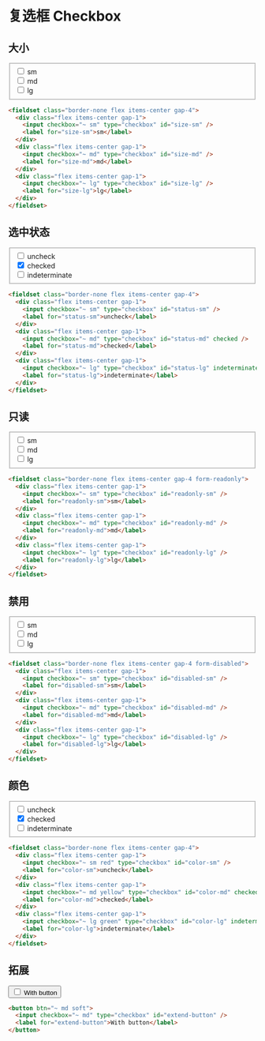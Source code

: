 # 复选框 Checkbox

## 大小

<fieldset class="border-none flex items-center gap-4">
  <div class="flex items-center gap-1">
    <input checkbox="~ sm" type="checkbox" id="size-sm" />
    <label for="size-sm">sm</label>
  </div>
  <div class="flex items-center gap-1">
    <input checkbox="~ md" type="checkbox" id="size-md" />
    <label for="size-md">md</label>
  </div>
  <div  class="flex items-center gap-1">
    <input checkbox="~ lg" type="checkbox" id="size-lg" />
    <label for="size-lg">lg</label>
  </div>
</fieldset>

```html
<fieldset class="border-none flex items-center gap-4">
  <div class="flex items-center gap-1">
    <input checkbox="~ sm" type="checkbox" id="size-sm" />
    <label for="size-sm">sm</label>
  </div>
  <div class="flex items-center gap-1">
    <input checkbox="~ md" type="checkbox" id="size-md" />
    <label for="size-md">md</label>
  </div>
  <div class="flex items-center gap-1">
    <input checkbox="~ lg" type="checkbox" id="size-lg" />
    <label for="size-lg">lg</label>
  </div>
</fieldset>
```

## 选中状态

<fieldset class="border-none flex items-center gap-4">
  <div class="flex items-center gap-1">
    <input checkbox="~ sm" type="checkbox" id="status-sm" />
    <label for="status-sm">uncheck</label>
  </div>
  <div class="flex items-center gap-1">
    <input checkbox="~ md" type="checkbox" id="status-md" checked />
    <label for="status-md">checked</label>
  </div>
  <div class="flex items-center gap-1">
    <input checkbox="~ lg" type="checkbox" id="status-lg" indeterminate />
    <label for="status-lg">indeterminate</label>
  </div>
</fieldset>

```html
<fieldset class="border-none flex items-center gap-4">
  <div class="flex items-center gap-1">
    <input checkbox="~ sm" type="checkbox" id="status-sm" />
    <label for="status-sm">uncheck</label>
  </div>
  <div class="flex items-center gap-1">
    <input checkbox="~ md" type="checkbox" id="status-md" checked />
    <label for="status-md">checked</label>
  </div>
  <div class="flex items-center gap-1">
    <input checkbox="~ lg" type="checkbox" id="status-lg" indeterminate />
    <label for="status-lg">indeterminate</label>
  </div>
</fieldset>
```

## 只读

<fieldset class="border-none flex items-center gap-4 form-readonly">
  <div class="flex items-center gap-1">
    <input checkbox="~ sm" type="checkbox" id="readonly-sm" />
    <label for="readonly-sm">sm</label>
  </div>
  <div class="flex items-center gap-1">
    <input checkbox="~ md" type="checkbox" id="readonly-md" />
    <label for="readonly-md">md</label>
  </div>
  <div  class="flex items-center gap-1">
    <input checkbox="~ lg" type="checkbox" id="readonly-lg" />
    <label for="readonly-lg">lg</label>
  </div>
</fieldset>

```html
<fieldset class="border-none flex items-center gap-4 form-readonly">
  <div class="flex items-center gap-1">
    <input checkbox="~ sm" type="checkbox" id="readonly-sm" />
    <label for="readonly-sm">sm</label>
  </div>
  <div class="flex items-center gap-1">
    <input checkbox="~ md" type="checkbox" id="readonly-md" />
    <label for="readonly-md">md</label>
  </div>
  <div class="flex items-center gap-1">
    <input checkbox="~ lg" type="checkbox" id="readonly-lg" />
    <label for="readonly-lg">lg</label>
  </div>
</fieldset>
```

## 禁用

<fieldset class="border-none flex items-center gap-4 form-disabled">
  <div class="flex items-center gap-1">
    <input checkbox="~ sm" type="checkbox" id="disabled-sm" />
    <label for="disabled-sm">sm</label>
  </div>
  <div class="flex items-center gap-1">
    <input checkbox="~ md" type="checkbox" id="disabled-md" />
    <label for="disabled-md">md</label>
  </div>
  <div  class="flex items-center gap-1">
    <input checkbox="~ lg" type="checkbox" id="disabled-lg" />
    <label for="disabled-lg">lg</label>
  </div>
</fieldset>

```html
<fieldset class="border-none flex items-center gap-4 form-disabled">
  <div class="flex items-center gap-1">
    <input checkbox="~ sm" type="checkbox" id="disabled-sm" />
    <label for="disabled-sm">sm</label>
  </div>
  <div class="flex items-center gap-1">
    <input checkbox="~ md" type="checkbox" id="disabled-md" />
    <label for="disabled-md">md</label>
  </div>
  <div class="flex items-center gap-1">
    <input checkbox="~ lg" type="checkbox" id="disabled-lg" />
    <label for="disabled-lg">lg</label>
  </div>
</fieldset>
```

## 颜色

<fieldset class="border-none flex items-center gap-4">
  <div class="flex items-center gap-1">
    <input checkbox="~ sm red" type="checkbox" id="color-sm" />
    <label for="color-sm">uncheck</label>
  </div>
  <div class="flex items-center gap-1">
    <input checkbox="~ md yellow" type="checkbox" id="color-md" checked />
    <label for="color-md">checked</label>
  </div>
  <div class="flex items-center gap-1">
    <input checkbox="~ lg green" type="checkbox" id="color-lg" indeterminate />
    <label for="color-lg">indeterminate</label>
  </div>
</fieldset>

```html
<fieldset class="border-none flex items-center gap-4">
  <div class="flex items-center gap-1">
    <input checkbox="~ sm red" type="checkbox" id="color-sm" />
    <label for="color-sm">uncheck</label>
  </div>
  <div class="flex items-center gap-1">
    <input checkbox="~ md yellow" type="checkbox" id="color-md" checked />
    <label for="color-md">checked</label>
  </div>
  <div class="flex items-center gap-1">
    <input checkbox="~ lg green" type="checkbox" id="color-lg" indeterminate />
    <label for="color-lg">indeterminate</label>
  </div>
</fieldset>
```

## 拓展

<button btn="~ md soft">
  <input checkbox="~ md" type="checkbox" id="extend-button" />
  <label for="extend-button">With button</label>
</button>

```html
<button btn="~ md soft">
  <input checkbox="~ md" type="checkbox" id="extend-button" />
  <label for="extend-button">With button</label>
</button>
```
